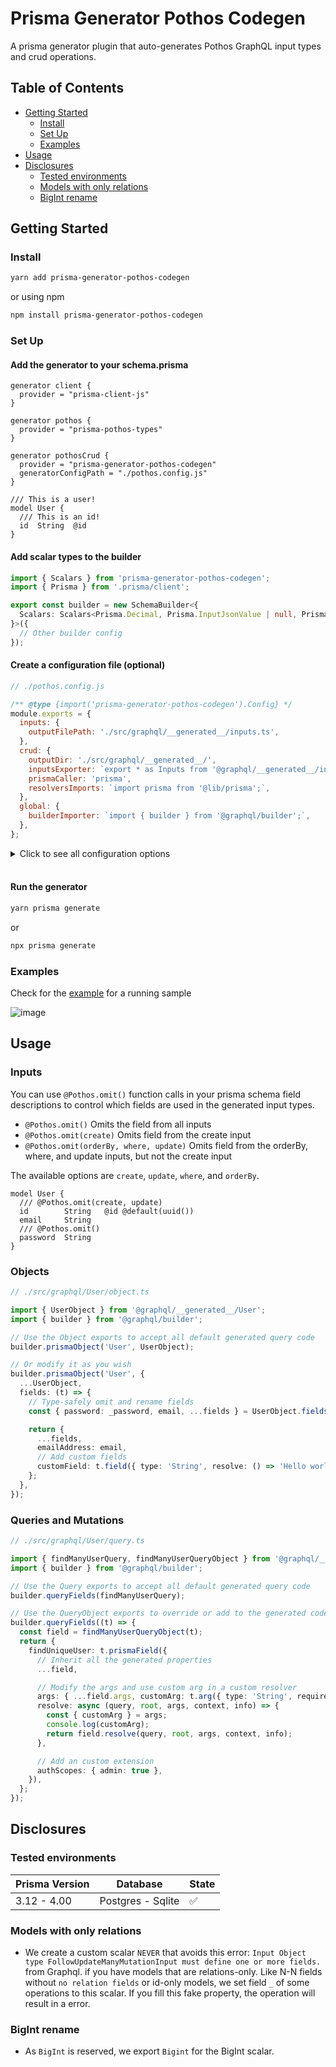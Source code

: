 # Prisma Generator Pothos Codegen

A prisma generator plugin that auto-generates Pothos GraphQL input types and crud operations.

## Table of Contents

- [Getting Started](#getting-started)
  - [Install](#install)
  - [Set Up](#set-up)
  - [Examples](#examples)
- [Usage](#usage)
- [Disclosures](#disclosures)
  - [Tested environments](#tested-environments)
  - [Models with only relations](#models-with-only-relations)
  - [BigInt rename](#bigint-rename)

## Getting Started

### Install

```sh
yarn add prisma-generator-pothos-codegen
```

or using npm

```sh
npm install prisma-generator-pothos-codegen
```

### Set Up

#### Add the generator to your schema.prisma

```prisma
generator client {
  provider = "prisma-client-js"
}

generator pothos {
  provider = "prisma-pothos-types"
}

generator pothosCrud {
  provider = "prisma-generator-pothos-codegen"
  generatorConfigPath = "./pothos.config.js"
}

/// This is a user!
model User {
  /// This is an id!
  id  String  @id
}
```

#### Add scalar types to the builder

```ts
import { Scalars } from 'prisma-generator-pothos-codegen';
import { Prisma } from '.prisma/client';

export const builder = new SchemaBuilder<{
  Scalars: Scalars<Prisma.Decimal, Prisma.InputJsonValue | null, Prisma.InputJsonValue>;
}>({
  // Other builder config
});
```

#### Create a configuration file (optional)

```js
// ./pothos.config.js

/** @type {import('prisma-generator-pothos-codegen').Config} */
module.exports = {
  inputs: {
    outputFilePath: './src/graphql/__generated__/inputs.ts',
  },
  crud: {
    outputDir: './src/graphql/__generated__/',
    inputsExporter: `export * as Inputs from '@graphql/__generated__/inputs';`,
    prismaCaller: 'prisma',
    resolversImports: `import prisma from '@lib/prisma';`,
  },
  global: {
    builderImporter: `import { builder } from '@graphql/builder';`,
  },
};
```

<details>
  <summary>Click to see all configuration options</summary>
  
  ```ts
  {
    /** Input type generation config */
    inputs?: {
      /** How to import the Prisma namespace. Default: `"import { Prisma } from '.prisma/client';"` */
      prismaImporter?: string;
      /** How to import the Pothos builder. Overrides global builderImporter config. Default: `"import { builder } from './builder';"` */
      builderImporter?: string;
      /** Path to generate the inputs file to from project root. Default: `'./generated/inputs.ts'` */
      outputFilePath?: string;
      /** List of excluded scalars from generated output */
      excludeScalars?: string[];
      /** A function to replace generated source. Combined with global replacer config */
      replacer?: Replacer<'inputs'>;
    };
    /** CRUD generation config */
    crud?: {
      /** Disable generaton of crud. Default: `false` */
      disabled?: boolean;
      /** How to import the Pothos builder. Overrides global builderImporter config. Default: `"import { builder } from './builder';"` */
      builderImporter?: string;
      /** How to export the inputs. Default `"export * as Inputs from '../inputs';"` */
      inputsExporter?: string;
      /** How to export the Prisma namespace. Default `"export { Prisma } from '.prisma/client';"` */
      prismaExporter?: string;
      /** How to call the prisma client. Default `'_context.prisma'` */
      prismaCaller?: string;
      /** Any additional imports you might want to add to the resolvers (e.g. your prisma client). Default `''` */
      resolversImports?: string;
      /** Directory to generate crud code into from project root. Default: `'./generated'` */
      outputDir?: string;
      /** A function to replace generated source. Combined with global replacer config */
      replacer?: Replacer<'crud'>;
    };
    /** Global config */
    global?: {
      /** A function to replace generated source */
      replacer?: Replacer;
      /** How to import the Pothos builder. Default: `'import { builder } from "./builder"'` */
      builderImporter?: string;
    };
  }
  ```
</details>
<br/>

#### Run the generator

```sh
yarn prisma generate
```

or

```sh
npx prisma generate
```

### Examples

<!-- TODO update examples -->

Check for the [example](/examples/inputs-simple-sqlite) for a running sample

![image](https://user-images.githubusercontent.com/8796757/178087266-0a852f43-a7b5-48a0-bc13-a3ece9788457.png)

## Usage

### Inputs

You can use `@Pothos.omit()` function calls in your prisma schema field descriptions to control which fields are used in the generated input types.

- `@Pothos.omit()` Omits the field from all inputs
- `@Pothos.omit(create)` Omits field from the create input
- `@Pothos.omit(orderBy, where, update)` Omits field from the orderBy, where, and update inputs, but not the create input

The available options are `create`, `update`, `where`, and `orderBy`.

```prisma
model User {
  /// @Pothos.omit(create, update)
  id        String   @id @default(uuid())
  email     String
  /// @Pothos.omit()
  password  String
}
```

### Objects

```ts
// ./src/graphql/User/object.ts

import { UserObject } from '@graphql/__generated__/User';
import { builder } from '@graphql/builder';

// Use the Object exports to accept all default generated query code
builder.prismaObject('User', UserObject);

// Or modify it as you wish
builder.prismaObject('User', {
  ...UserObject,
  fields: (t) => {
    // Type-safely omit and rename fields
    const { password: _password, email, ...fields } = UserObject.fields(t);

    return {
      ...fields,
      emailAddress: email,
      // Add custom fields
      customField: t.field({ type: 'String', resolve: () => 'Hello world!' }),
    };
  },
});
```

### Queries and Mutations

```ts
// ./src/graphql/User/query.ts

import { findManyUserQuery, findManyUserQueryObject } from '@graphql/__generated__/User';
import { builder } from '@graphql/builder';

// Use the Query exports to accept all default generated query code
builder.queryFields(findManyUserQuery);

// Use the QueryObject exports to override or add to the generated code
builder.queryFields((t) => {
  const field = findManyUserQueryObject(t);
  return {
    findUniqueUser: t.prismaField({
      // Inherit all the generated properties
      ...field,

      // Modify the args and use custom arg in a custom resolver
      args: { ...field.args, customArg: t.arg({ type: 'String', required: false }) },
      resolve: async (query, root, args, context, info) => {
        const { customArg } = args;
        console.log(customArg);
        return field.resolve(query, root, args, context, info);
      },

      // Add an custom extension
      authScopes: { admin: true },
    }),
  };
});
```

## Disclosures

### Tested environments

| **Prisma Version** | **Database**      | **State** |
| ------------------ | ----------------- | --------- |
| 3.12 - 4.00        | Postgres - Sqlite | ✅        |

### Models with only relations

- We create a custom scalar `NEVER` that avoids this error: `Input Object type FollowUpdateManyMutationInput must define one or more fields.` from Graphql. if you have models that are relations-only. Like N-N fields without `no relation fields` or id-only models, we set field `_` of some operations to this scalar. If you fill this fake property, the operation will result in a error.

### BigInt rename

- As `BigInt` is reserved, we export `Bigint` for the BigInt scalar.

